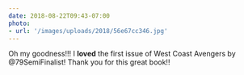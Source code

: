 ```yaml
---
date: 2018-08-22T09:43-07:00
photo:
- url: '/images/uploads/2018/56e67cc346.jpg'
---
```

Oh my goodness!!! I **loved** the first issue of West Coast Avengers by @79SemiFinalist! Thank you for this great book!!
